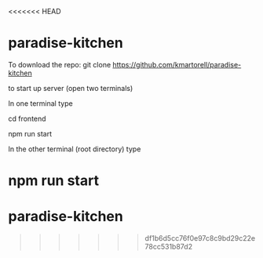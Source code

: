 <<<<<<< HEAD
# paradise-kitchen

To download the repo:
git clone https://github.com/kmartorell/paradise-kitchen

to start up server (open two terminals)

In one terminal type

cd frontend

npm run start

In the other terminal (root directory) type

npm run start
=======
# paradise-kitchen
>>>>>>> df1b6d5cc76f0e97c8c9bd29c22e78cc531b87d2
